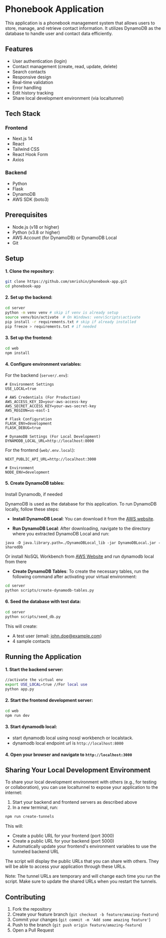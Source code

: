 # Phonebook Application

This application is a phonebook management system that allows
users to store, manage, and retrieve contact information. It
utilizes DynamoDB as the database to handle user and contact
data efficiently.

## Features

- User authentication (login)
- Contact management (create, read, update, delete)
- Search contacts
- Responsive design
- Real-time validation
- Error handling
- Edit history tracking
- Share local development environment (via localtunnel)

## Tech Stack

### Frontend

- Next.js 14
- React
- Tailwind CSS
- React Hook Form
- Axios

### Backend

- Python
- Flask
- DynamoDB
- AWS SDK (boto3)

## Prerequisites

- Node.js (v18 or higher)
- Python (v3.8 or higher)
- AWS Account (for DynamoDB) or DynamoDB Local
- Git

## Setup

#### 1. Clone the repository:

```bash
git clone https://github.com/smrishin/phonebook-app.git
cd phonebook-app
```

#### 2. Set up the backend:

```bash
cd server
python -m venv venv # skip if venv is already setup
source venv/bin/activate  # On Windows: venv\Scripts\activate
pip install -r requirements.txt # skip if already installed
pip freeze > requirements.txt # if needed

```

#### 3. Set up the frontend:

```bash
cd web
npm install
```

#### 4. Configure environment variables:

For the backend (`server/.env`):

```
# Environment Settings
USE_LOCAL=true

# AWS Credentials (For Production)
AWS_ACCESS_KEY_ID=your-aws-access-key
AWS_SECRET_ACCESS_KEY=your-aws-secret-key
AWS_REGION=us-east-1

# Flask Configuration
FLASK_ENV=development
FLASK_DEBUG=true

# DynamoDB Settings (For Local Development)
DYNAMODB_LOCAL_URL=http://localhost:8000

```

For the frontend (`web/.env.local`):

```
NEXT_PUBLIC_API_URL=http://localhost:3000

# Environment
NODE_ENV=development
```

#### 5. Create DynamoDB tables:

Install Dynamodb, if needed

DynamoDB is used as the database for this application. To run DynamoDB locally, follow these steps:

- **Install DynamoDB Local**: You can download it from the [AWS website](https://docs.aws.amazon.com/amazondynamodb/latest/developerguide/DynamoDBLocal.html).

- **Run DynamoDB Local**: After downloading, navigate to the directory where you extracted DynamoDB Local and run:

```
java -D java.library.path=./DynamoDBLocal_lib -jar DynamoDBLocal.jar -sharedDb
```

Or install NoSQL Workbench from [AWS Website](https://docs.aws.amazon.com/amazondynamodb/latest/developerguide/workbench.settingup.html) and run dynamodb local from there

- **Create DynamoDB Tables**: To create the necessary tables, run the following command after activating your virtual environment:

```bash
cd server
python scripts/create-dynamodb-tables.py
```

#### 6. Seed the database with test data:

```bash
cd server
python scripts/seed_db.py
```

This will create:

- A test user (email: john.doe@example.com)
- 4 sample contacts

## Running the Application

#### 1. Start the backend server:

```bash
//activate the virtual env
export USE_LOCAL=true //For local use
python app.py
```

#### 2. Start the frontend development server:

```bash
cd web
npm run dev
```

#### 3. Start dynamodb local:

- start dynamodb local using nosql workbench or localstack.
- dynamodb local endpoint url is `http://localhost:8000`

#### 4. Open your browser and navigate to `http://localhost:3000`

## Sharing Your Local Development Environment

To share your local development environment with others (e.g., for testing or collaboration), you can use localtunnel to expose your application to the internet:

1. Start your backend and frontend servers as described above
2. In a new terminal, run:

```bash
npm run create-tunnels
```

This will:

- Create a public URL for your frontend (port 3000)
- Create a public URL for your backend (port 5000)
- Automatically update your frontend's environment variables to use the tunneled backend URL

The script will display the public URLs that you can share with others. They will be able to access your application through these URLs.

Note: The tunnel URLs are temporary and will change each time you run the script. Make sure to update the shared URLs when you restart the tunnels.

## Contributing

1. Fork the repository
2. Create your feature branch (`git checkout -b feature/amazing-feature`)
3. Commit your changes (`git commit -m 'Add some amazing feature'`)
4. Push to the branch (`git push origin feature/amazing-feature`)
5. Open a Pull Request
